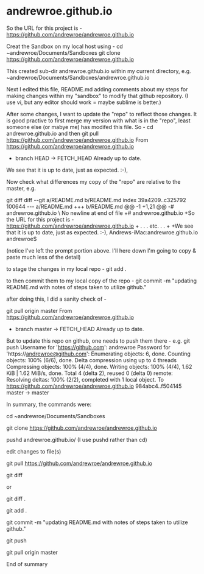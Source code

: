 # andrewroe.github.io
So the URL for this project is - https://github.com/andrewroe/andrewroe.github.io

Creat the Sandbox on my local host using -
cd ~andrewroe/Documents/Sandboxes
git clone https://github.com/andrewroe/andrewroe.github.io

This created sub-dir andrewroe.github.io within my current directory, e.g. ~andrewroe/Documents/Sandboxes/andrewroe.github.io

Next I edited this file, README.md adding comments about my steps for making changes within my "sandbox" to modify that github repository. (I use vi, but any editor should work = maybe sublime is better.)

After some changes, I want to update the "repo" to reflect those changes. It is good practive to first merge my version with what is in the "repo", least someone else (or mabye me) has modifed this file.
So -
cd andrewroe.github.io
and then
git pull https://github.com/andrewroe/andrewroe.github.io
From https://github.com/andrewroe/andrewroe.github.io
 * branch            HEAD       -> FETCH_HEAD
Already up to date.

We see that it is up to date, just as expected. :-),

Now check what differences my copy of the "repo" are relative to the master, e.g.

git diff
diff --git a/README.md b/README.md
index 39a4209..c325792 100644
--- a/README.md
+++ b/README.md
@@ -1 +1,21 @@
-# andrewroe.github.io
\ No newline at end of file
+# andrewroe.github.io
+So the URL for this project is - https://github.com/andrewroe/andrewroe.github.io
+
. . . etc. . .
+
+We see that it is up to date, just as expected. :-),
Andrews-iMac:andrewroe.github.io andrewroe$

(notice I've left the prompt portion above. I'll here down I'm going to copy & paste much less of the detail)

to stage the changes in my local repo -
git add .

to then commit them to my local copy of the repo -
git commit -m "updating README.md with notes of steps taken to utilize github."

after doing this, I did a sanity check of -

git pull origin master
From https://github.com/andrewroe/andrewroe.github.io
 * branch            master     -> FETCH_HEAD
Already up to date.

But to update this repo on github, one needs to push them there -
e.g.
git push
Username for 'https://github.com': andrewroe
Password for 'https://andrewroe@github.com': 
Enumerating objects: 6, done.
Counting objects: 100% (6/6), done.
Delta compression using up to 4 threads
Compressing objects: 100% (4/4), done.
Writing objects: 100% (4/4), 1.62 KiB | 1.62 MiB/s, done.
Total 4 (delta 2), reused 0 (delta 0)
remote: Resolving deltas: 100% (2/2), completed with 1 local object.
To https://github.com/andrewroe/andrewroe.github.io
   984abc4..f504145  master -> master

In summary, the commands were:

cd ~andrewroe/Documents/Sandboxes

git clone https://github.com/andrewroe/andrewroe.github.io

pushd andrewroe.github.io/  (I use pushd rather than cd)

edit changes to file(s)

git pull https://github.com/andrewroe/andrewroe.github.io

git diff

 or

git diff .

git add .

git commit -m "updating README.md with notes of steps taken to utilize github."

git push

git pull origin master

End of summary
